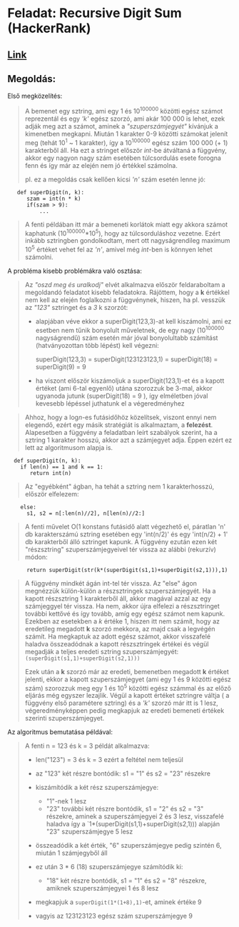
# Feladat: Recursive Digit Sum (HackerRank)

## [Link](https://www.hackerrank.com/challenges/recursive-digit-sum/problem)

## Megoldás:

Első megközelítés:
> A bemenet egy sztring, ami egy 1 és 10<sup>100000</sup> közötti egész számot reprezentál és egy *'k'* egész szorzó, ami akár 100 000 is lehet, ezek adják meg azt a számot, aminek a *"szuperszámjegyét"* kívánjuk a kimenetben megkapni.
> Miután 1 karakter 0-9 közötti számokat jelenít meg (tehát 10<sup>1</sup> ~ 1 karakter), így a 10<sup>100000</sup> egész szám 100 000 (+ 1) karakterből áll.
> Ha ezt a stringet először *int*-be átváltaná a függvény, akkor egy nagyon nagy szám esetében túlcsordulás esete forogna fenn és így már az elején nem jó értékkel számolna. 
>
> pl. ez a megoldás csak kellően kicsi *'n'* szám esetén lenne jó:
```
   def superDigit(n, k):
      szam = int(n * k)   
      if(szam > 9):
          ...
```    
> A fenti példában itt már a bemeneti korlátok miatt egy akkora számot kaphatunk (10<sup>100000</sup>*10<sup>5</sup>), hogy az túlcsorduláshoz vezetne.
> Ezért inkább sztringben gondolkodtam, mert ott nagyságrendileg maximum 10<sup>5</sup> értéket vehet fel az *'n'*, amivel még *int*-ben is könnyen lehet számolni.

A probléma kisebb problémákra való osztása:

> Az *"oszd meg és uralkodj"* elvét alkalmazva először feldaraboltam a megoldandó feladatot kisebb feladatokra.
> Rájöttem, hogy a **k** értékkel nem kell az elején foglalkozni a függvénynek, hiszen, ha pl. vesszük az *"123"* sztringet és a *3* k szorzót:
> - alapjában véve ekkor a superDigit(123,3)-at kell kiszámolni, ami ez esetben nem tűnik bonyolult műveletnek, de egy nagy (10<sup>100000</sup> nagyságrendű) szám esetén már jóval bonyolultabb számítást (hatványozottan több lépést) kell végezni:
>
>    superDigit(123,3) = superDigit(123123123,1) = superDigit(18) = superDigit(9) = 9
> - ha viszont először kiszámoljuk a superDigit(123,1)-et és a kapott értéket (ami 6-tal egyenlő) utána szorozzuk be 3-mal, akkor ugyanoda jutunk (superDigit(18) = 9 ), így elméletben jóval kevesebb lépéssel juthatunk el a végeredményhez   

> Ahhoz, hogy a log*n*-es futásidőhöz közelítsek, viszont ennyi nem elegendő, ezért egy másik stratégiát is alkalmaztam, a **felezést**.
> Alapesetben a függvény a feladatban leírt szabályok szerint, ha a sztring 1 karakter hosszú, akkor azt a számjegyet adja. Éppen ezért ez lett az algoritmusom alapja is.
``` 
  def superDigit(n, k):
    if len(n) == 1 and k == 1:
       return int(n)
```
> Az "egyébként" ágban, ha tehát a sztring nem 1 karakterhosszú, először elfelezem:
```
    else:       
      s1, s2 = n[:len(n)//2], n[len(n)//2:]  
```
> A fenti művelet O(1 konstans futásidő alatt végezhető el, páratlan 'n' db karakterszámú sztring esetében egy 'int(n/2)' és egy 'int(n/2) + 1' db karakterből álló sztringet kapunk.
> A függvény ezután ezen két "részsztring" szuperszámjegyeivel tér vissza az alábbi (rekurzív) módon:
```
      return superDigit(str(k*(superDigit(s1,1)+superDigit(s2,1))),1)
```
> A függvény mindkét ágán int-tel tér vissza. 
> Az "else" ágon megnézzük külön-külön a részsztringek szuperszámjegyét. Ha a kapott részsztring 1 karakterből áll, akkor magával azzal az egy számjeggyel  tér vissza. 
> Ha nem, akkor újra elfelezi a részsztringet további kettővé és így tovább, amíg egy egész számot nem kapunk. Ezekben az esetekben a *k* értéke 1, hiszen itt nem számít, hogy az eredetileg megadott **k** szorzó mekkora, az majd csak a legvégén számít.
> Ha megkaptuk az adott egész számot, akkor visszafelé haladva összeadódnak a kapott részsztringek értékei és végül megadják a teljes eredeti sztring szuperszámjegyét: `(superDigit(s1,1)+superDigit(s2,1)))`
> 
>  Ezek után a **k** szorzó már az eredeti, bemenetben megadott **k** értéket jelenti, ekkor a kapott szuperszámjegyet (ami egy 1 és 9 közötti egész szám) szorozzuk meg egy 1 és 10<sup>5</sup> közötti egész számmal és az előző eljárás még egyszer lezajlik. Végül a kapott értéket sztringre váltja ( a függvény első paramétere sztring) és a *'k'* szorzó már itt is 1 lesz, végeredményképpen pedig megkapjuk az eredeti bemeneti értékek szerinti szuperszámjegyet.

Az algoritmus bemutatása példával:
> A fenti n = 123 és k = 3 példát alkalmazva:
>
> * len("123") = 3 és k = 3 ezért a feltétel nem teljesül
>
> * az "123" két részre bontódik: s1 = "1" és s2 = "23" részekre
>
> * kiszámítódik a két rész szuperszámjegye:
>     * "1"-nek 1 lesz
>     * "23" további két részre bontódik, s1 = "2" és s2 = "3" részekre, aminek a szuperszámjegyei 2 és 3 lesz, visszafelé haladva így a `1*(superDigit(s1,1)+superDigit(s2,1))) alapján "23" szuperszámjegye 5 lesz
>  * összeadódik a két érték, "6" szuperszámjegye pedig szintén 6, miután 1 számjegyből áll
>
>  * ez után 3 * 6 (18) szuperszámjegye számítódik ki:
>    * "18" két részre bontódik, s1 = "1" és s2 = "8" részekre, amiknek szuperszámjegyei 1 és 8 lesz
>
>  * megkapjuk a `superDigit(1*(1+8),1)`-et, aminek értéke 9
>    
>  * vagyis az 123123123 egész szám szuperszámjegye 9

